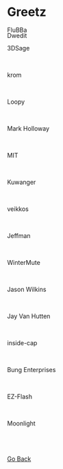 <html>
<style>
p.small {
  line-height: 0.9;
}
</style>
<body>
<h1>Greetz</h1>
<p class="small">
FluBBa<br />
Dwedit<br />
</p>
<p>3DSage</p> <br />
<p>krom</p> <br />
<p>Loopy</p> <br />
<p>Mark Holloway</p> <br />
<p>MIT</p> <br />
<p>Kuwanger</p> <br />
<p>veikkos</p> <br />
<p>Jeffman</p> <br />
<p>WinterMute</p> <br />
<p>Jason Wilkins</p> <br />
<p>Jay Van Hutten</p> <br />
<p>inside-cap</p> <br />
<p>Bung Enterprises</p> <br />
<p>EZ-Flash</p> <br />
<p>Moonlight</p> <br />
</body>
<br />
<br />
<a href="..">Go Back</a><br />
</html>
